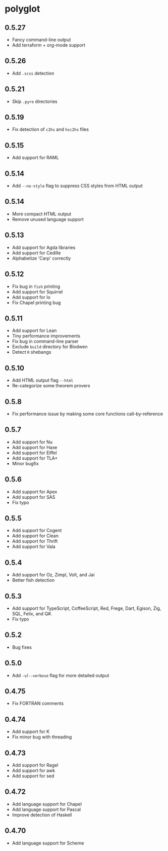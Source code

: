 # polyglot

## 0.5.27

  * Fancy command-line output
  * Add terraform + org-mode support

## 0.5.26

  * Add `.scss` detection

## 0.5.21

  * Skip `.pyre` directories

## 0.5.19
  
  * Fix detection of `c2hs` and `hsc2hs` files

## 0.5.15

  * Add support for RAML

## 0.5.14

  * Add `--no-style` flag to suppress CSS styles from HTML output

## 0.5.14

  * More compact HTML output
  * Remove unused language support

## 0.5.13

  * Add support for Agda libraries
  * Add support for Cedille
  * Alphabetize 'Carp' correctly

## 0.5.12

  * Fix bug in `fish` printing
  * Add support for Squirrel
  * Add support for Io
  * Fix Chapel printing bug

## 0.5.11

  * Add support for Lean
  * Tiny performance improvements
  * Fix bug in command-line parser
  * Exclude `build` directory for Blodwen
  * Detect `R` shebangs

## 0.5.10

  * Add HTML output flag `--html`
  * Re-categorize some theorem provers

## 0.5.8

  * Fix performance issue by making some core functions call-by-reference

## 0.5.7

  * Add support for Nu
  * Add support for Haxe
  * Add support for Eiffel
  * Add support for TLA+
  * Minor bugfix

## 0.5.6

  * Add support for Apex
  * Add support for SAS
  * Fix typo

## 0.5.5

  * Add support for Cogent
  * Add support for Clean
  * Add support for Thrift
  * Add support for Vala

## 0.5.4

  * Add support for Oz, Zimpl, Volt, and Jai
  * Better fish detection

## 0.5.3

  * Add support for TypeScript, CoffeeScript, Red, Frege, Dart, Egison, Zig,
    SQL, Felix, and Q#.
  * Fix typo

## 0.5.2

  * Bug fixes

## 0.5.0

  * Add `-v`/`--verbose` flag for more detailed output

## 0.4.75

  * Fix FORTRAN comments

## 0.4.74

  * Add support for K
  * Fix minor bug with threading

## 0.4.73

  * Add support for Ragel
  * Add support for awk
  * Add support for sed

## 0.4.72

  * Add language support for Chapel
  * Add language support for Pascal
  * Improve detection of Haskell

## 0.4.70

  * Add language support for Scheme
